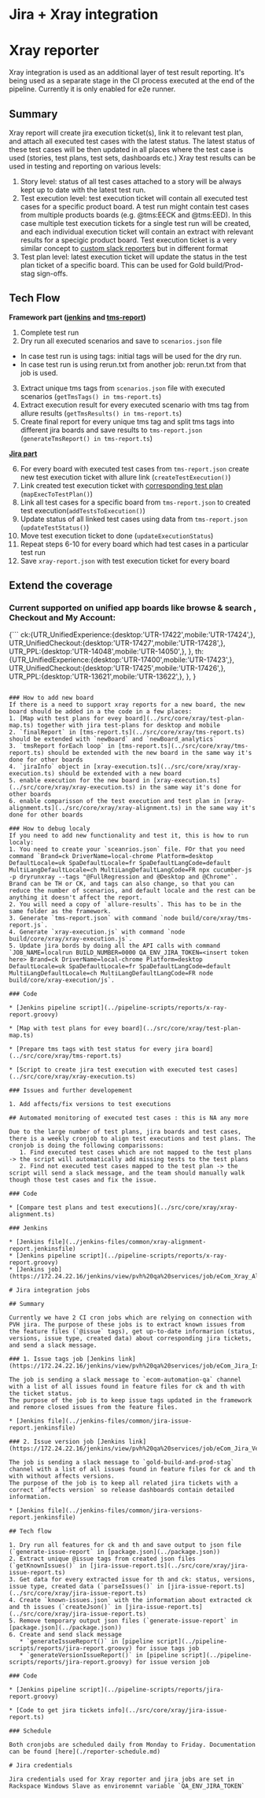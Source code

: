 # Jira + Xray integration

# Xray reporter

Xray integration is used as an additional layer of test result reporting.
It's being used as a separate stage in the CI process executed at the end of the pipeline. Currently it is only enabled for e2e runner.

## Summary

Xray report will create jira execution ticket(s), link it to relevant test plan, and attach all executed test cases with the latest status. The latest status of these test cases will be then updated in all places where the test case is used (stories, test plans, test sets, dashboards etc.) Xray test results can be used in testing and reporting on various levels:
1. Story level: status of all test cases attached to a story will be always kept up to date with the latest test run.
2. Test execution level: test execution ticket will contain all executed test cases for a specific product board. A test run might contain test cases from multiple products boards (e.g. @tms:EECK and @tms:EED). In this case multiple test execution tickets for a single test run will be created, and each individual execution ticket will contain an extract with relevant results for a specigic product board. Test execution ticket is a very similar concept to [custom slack reporters](../pipeline-scripts/reports/custom-reporter.groovy) but in different format
3. Test plan level: latest execution ticket will update the status in the test plan ticket of a specific board. This can be used for Gold build/Prod-stag sign-offs.
   
## Tech Flow

   **Framework part ([jenkins](../pipeline-scripts/reports/x-ray-report.groovy) and [tms-report](../src/core/xray/tms-report.ts))**

   1. Complete test run
   2. Dry run all executed scenarios and save to `scenarios.json` file
  * In case test run is using tags: initial tags will be used for the dry run.
  * In case test run is using rerun.txt from another job: rerun.txt from that job is used. 
   3. Extract unique tms tags from `scenarios.json` file with executed scenarios (`getTmsTags() in tms-report.ts`)
   4. Extract execution result for every executed scenario with tms tag from allure results (`getTmsResults() in tms-report.ts`)
   5. Create final report for every unique tms tag and split tms tags into different jira boards and save results to `tms-report.json` (`generateTmsReport() in tms-report.ts`)
   
   **[Jira part](../src/core/xray/xray-execution.ts)** 

   6. For every board with executed test cases from `tms-report.json` create new test execution ticket with allure link (`createTestExecution()`)
   7. Link created test execution ticket with [corresponding test plan](../src/core/xray/test-plan-map.ts) (`mapExecToTestPlan()`)
   8. Link all test cases for a specific board from `tms-report.json` to created test execution(`addTestsToExecution()`)
   9. Update status of all linked test cases using data from `tms-report.json` (`updateTestStatus()`)
   10. Move test execution ticket to done (`updateExecutionStatus`)
   11. Repeat steps 6-10 for every board which had test cases in a particular test run
   12. Save `xray-report.json` with test execution ticket for every board

## Extend the coverage

### Current supported on unified app boards like browse & search , Checkout and My Account:
 {``` 
 ck:{UTR_UnifiedExperience:{desktop:'UTR-17422',mobile:'UTR-17424',},
     UTR_UnifiedCheckout:{desktop:'UTR-17427',mobile:'UTR-17428',},
     UTR_PPL:{desktop:'UTR-14048',mobile:'UTR-14050',},
     },
 th:{UTR_UnifiedExperience:{desktop:'UTR-17400',mobile:'UTR-17423',},
     UTR_UnifiedCheckout:{desktop:'UTR-17425',mobile:'UTR-17426',},
     UTR_PPL:{desktop:'UTR-13621',mobile:'UTR-13622',},
   },
} 
```

### How to add new board
If there is a need to support xray reports for a new board, the new board should be added in a the code in a few places:
1. [Map with test plans for evey board](../src/core/xray/test-plan-map.ts) together with jira test-plans for desktop and mobile
2. `finalReport` in [tms-report.ts](../src/core/xray/tms-report.ts) should be extended with `newBoard` and `newBoard_analytics`
3. `tmsReport forEach loop` in [tms-report.ts](../src/core/xray/tms-report.ts) should be extended with the new board in the same way it's done for other boards
4. `jiraInfo` object in [xray-execution.ts](../src/core/xray/xray-execution.ts) should be extended with a new board
5. enable execution for the new board in [xray-execution.ts](../src/core/xray/xray-execution.ts) in the same way it's done for other boards
6. enable comparisson of the test execution and test plan in [xray-alignment.ts](../src/core/xray/xray-alignment.ts) in the same way it's done for other boards

### How to debug localy
If you need to add new functionality and test it, this is how to run localy:
1. You need to create your `sceanrios.json` file. FOr that you need command `Brand=ck DriverName=local-chrome Platform=desktop DefaultLocale=uk SpaDefaultLocale=fr SpaDefaultLangCode=default MultiLangDefaultLocale=ch MultiLangDefaultLangCode=FR npx cucumber-js -p dryrunxray --tags "@FullRegression and @Desktop and @Chrome"`. Brand can be TH or CK, and tags can also change, so that you can reduce the number of scenarios, and default locale and the rest can be anything it doesn't affect the report.
2. You will need a copy of `allure-results`. This has to be in the same folder as the framework.
3. Generate `tms-report.json` with command `node build/core/xray/tms-report.js`.
4. Generate `xray-execution.js` with command `node build/core/xray/xray-execution.js`.
5. Update jira bords by doing all the API calls with command `JOB_NAME=localrun BUILD_NUMBER=0000 QA_ENV_JIRA_TOKEN=<insert token here> Brand=ck DriverName=local-chrome Platform=desktop DefaultLocale=uk SpaDefaultLocale=fr SpaDefaultLangCode=default MultiLangDefaultLocale=ch MultiLangDefaultLangCode=FR node build/core/xray-execution/js`.

### Code

* [Jenkins pipeline script](../pipeline-scripts/reports/x-ray-report.groovy)

* [Map with test plans for evey board](../src/core/xray/test-plan-map.ts)

* [Prepare tms tags with test status for every jira board](../src/core/xray/tms-report.ts)

* [Script to create jira test execution with executed test cases](../src/core/xray/xray-execution.ts)

### Issues and further developement

1. Add affects/fix versions to test executions

## Automated monitoring of executed test cases : this is NA any more 

Due to the large number of test plans, jira boards and test cases, there is a weekly cronjob to align test executions and test plans. The cronjob is doing the following comparissons:
   1. Find executed test cases which are not mapped to the test plans -> the script will automatically add missing tests to the test plans
   2. Find not executed test cases mapped to the test plan -> the script will send a slack message, and the team should manually walk though those test cases and fix the issue.

### Code

* [Compare test plans and test executions](../src/core/xray/xray-alignment.ts)

### Jenkins

* [Jenkins file](../jenkins-files/common/xray-alignment-report.jenkinsfile)
* [Jenkins pipeline script](../pipeline-scripts/reports/x-ray-report.groovy)
* [Jenkins job](https://172.24.22.16/jenkins/view/pvh%20qa%20services/job/eCom_Xray_Alignment_Report/)

# Jira integration jobs

## Summary

Currently we have 2 CI cron jobs which are relying on connection with PVH jira. The purpose of these jobs is to extract known issues from the feature files (`@issue` tags), get up-to-date informarion (status, versions, issue type, created data) about corresponding jira tickets, and send a slack message.

### 1. Issue tags job [Jenkins link](https://172.24.22.16/jenkins/view/pvh%20qa%20services/job/eCom_Jira_Issue_Report/)

The job is sending a slack message to `ecom-automation-qa` channel with a list of all issues found in feature files for ck and th with the ticket status.
The purpose of the job is to keep issue tags updated in the framework and remore closed issues from the feature files.

* [Jenkins file](../jenkins-files/common/jira-issue-report.jenkinsfile)

### 2. Issue version job [Jenkins link](https://172.24.22.16/jenkins/view/pvh%20qa%20services/job/eCom_Jira_Versions_Report/)

The job is sending a slack message to `gold-build-and-prod-stag` channel with a list of all issues found in feature files for ck and th with without affects versions.
The purpose of the job is to keep all related jira tickets with a correct `affects version` so release dashboards contain detailed information.

* [Jenkins file](../jenkins-files/common/jira-versions-report.jenkinsfile)

## Tech flow

1. Dry run all features for ck and th and save output to json file (`generate-issue-report` in [package.json](../package.json))
2. Extract unique @issue tags from created json files (`getKnownIssues()` in [jira-issue-report.ts](../src/core/xray/jira-issue-report.ts)
3. Get data for every extracted issue for th and ck: status, versions, issue type, created data (`parseIssues()` in [jira-issue-report.ts](../src/core/xray/jira-issue-report.ts)
4. Create `known-issues.json` with the information about extracted ck and th issues (`createJson()` in [jira-issue-report.ts](../src/core/xray/jira-issue-report.ts)
5. Remove temporary output json files (`generate-issue-report` in [package.json](../package.json))
6. Create and send slack message
   * `generateIssueReport()` in [pipeline script](../pipeline-scripts/reports/jira-report.groovy) for issue tags job
   * `generateVersionIssueReport()` in [pipeline script](../pipeline-scripts/reports/jira-report.groovy) for issue version job

### Code

* [Jenkins pipeline script](../pipeline-scripts/reports/jira-report.groovy)

* [Code to get jira tickets info](../src/core/xray/jira-issue-report.ts)

### Schedule

Both cronjobs are scheduled daily from Monday to Friday. Documentation can be found [here](./reporter-schedule.md)

# Jira credentials

Jira credentials used for Xray reporter and jira jobs are set in Rackspace Windows Slave as environemnt variable `QA_ENV_JIRA_TOKEN`


